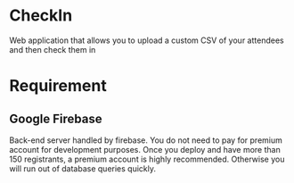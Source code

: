 # CheckIn
Web application that allows you to upload a custom CSV of your attendees and then check them in

# Requirement
## Google Firebase
Back-end server handled by firebase. You do not need to pay for premium account for development purposes. Once you deploy and have more than 150 registrants, a premium account is highly recommended. Otherwise you will run out of database queries quickly. 
